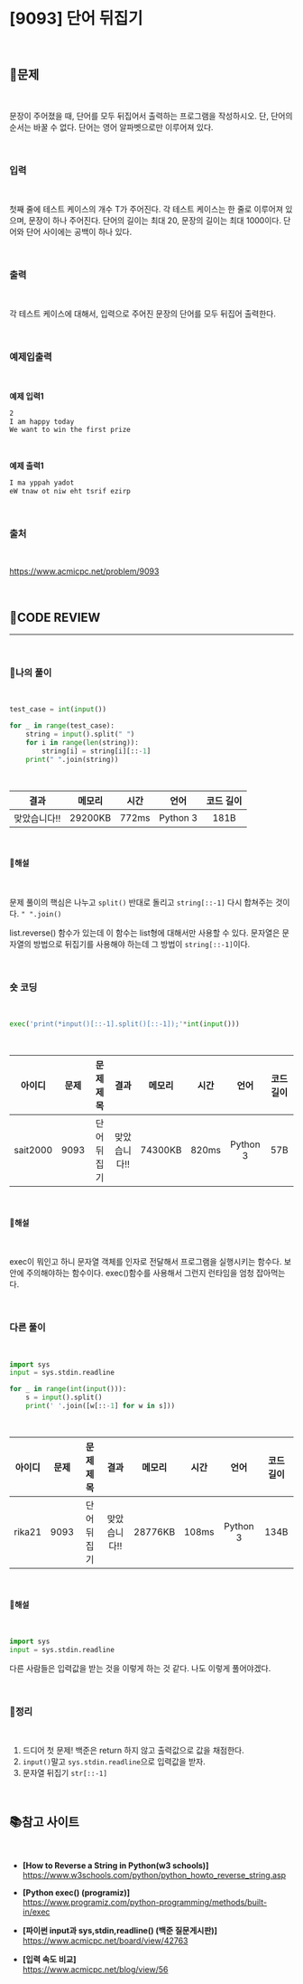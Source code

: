 # [9093] 단어 뒤집기

<br/>

## **📝문제**

<br/>

문장이 주어졌을 때, 단어를 모두 뒤집어서 출력하는 프로그램을 작성하시오. 단, 단어의 순서는 바꿀 수 없다. 단어는 영어 알파벳으로만 이루어져 있다.

<br/>

### **입력**

<br/>

첫째 줄에 테스트 케이스의 개수 T가 주어진다. 각 테스트 케이스는 한 줄로 이루어져 있으며, 문장이 하나 주어진다. 단어의 길이는 최대 20, 문장의 길이는 최대 1000이다. 단어와 단어 사이에는 공백이 하나 있다.

<br/>

### **출력**

<br/>

각 테스트 케이스에 대해서, 입력으로 주어진 문장의 단어를 모두 뒤집어 출력한다.

<br/>

### **예제입출력**

<br/>

**예제 입력1**

```zsh
2
I am happy today
We want to win the first prize
```

<br/>

**예제 출력1**

```zsh
I ma yppah yadot
eW tnaw ot niw eht tsrif ezirp
```

<br/>

### **출처**

<br/>

https://www.acmicpc.net/problem/9093

<br/>

## **🧐CODE REVIEW**
***

<br/>

### **🧾나의 풀이**

<br/>

```python
test_case = int(input())

for _ in range(test_case):
    string = input().split(" ")
    for i in range(len(string)):
        string[i] = string[i][::-1]
    print(" ".join(string))
```

<br/>

결과	| 메모리 |	시간 |	언어 |	코드 길이 
:----:|:-----:|:-----:|:-----:|:--------:
맞았습니다!! |	29200KB |	772ms	| Python 3 |	181B

<br/>

#### **📝해설**

<br/>

문제 풀이의 핵심은 나누고 `split()` 반대로 돌리고 `string[::-1]` 다시 합쳐주는 것이다. `" ".join()`

list.reverse() 함수가 있는데 이 함수는 list형에 대해서만 사용할 수 있다. 문자열은 문자열의 방법으로 뒤집기를 사용해야 하는데 그 방법이 `string[::-1]`이다.

<br/>

### **숏 코딩**

<br/>

```python
exec('print(*input()[::-1].split()[::-1]);'*int(input()))
```

<br/>

아이디 |	문제	| 문제 제목 |	결과	| 메모리 |	시간 |	언어 |	코드 길이 
:-----:|:-----:|:---------:|:-----:|:-----:|:-----:|:----:|:--------:
sait2000 |	9093 |	단어 뒤집기 |	맞았습니다!! |	74300KB |	820ms	| Python 3 |	57B

<br/>

#### **📝해설**

<br/>

exec이 뭐인고 하니 문자열 객체를 인자로 전달해서 프로그램을 실행시키는 함수다. 보안에 주의해야하는 함수이다. exec()함수를 사용해서 그런지 런타임을 엄청 잡아먹는다.

<br/>

### **다른 풀이**

<br/>

```python
import sys
input = sys.stdin.readline

for _ in range(int(input())):
    s = input().split()
    print(' '.join([w[::-1] for w in s]))
```

<br/>

아이디 |	문제	| 문제 제목 |	결과	| 메모리 |	시간 |	언어 |	코드 길이 
:-----:|:-----:|:---------:|:-----:|:-----:|:-----:|:----:|:--------:
rika21 |	9093 |	단어 뒤집기 |	맞았습니다!! |	28776KB |	108ms |	Python 3 |	134B

<br/>

#### **📝해설**

<br/>

```python
import sys
input = sys.stdin.readline
```

다른 사람들은 입력값을 받는 것을 이렇게 하는 것 같다. 나도 이렇게 풀어야겠다.

<br/>

### **🔖정리**

<br/>

1. 드디어 첫 문제! 백준은 return 하지 않고 출력값으로 값을 채점한다.
2. `input()`말고 `sys.stdin.readline`으로 입력값을 받자.
3. 문자열 뒤집기 `str[::-1]`

<br/>

## 📚참고 사이트

<br/>

- **[How to Reverse a String in Python(w3 schools)]**<br/>
https://www.w3schools.com/python/python_howto_reverse_string.asp

- **[Python exec() (programiz)]**<br/>
https://www.programiz.com/python-programming/methods/built-in/exec

- **[파이썬 input과 sys,stdin,readline() (백준 질문게시판)]**<br/>
https://www.acmicpc.net/board/view/42763

- **[입력 속도 비교]**<br/>
https://www.acmicpc.net/blog/view/56



